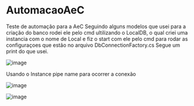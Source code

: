 # AutomacaoAeC
Teste de automação para a AeC
Seguindo alguns modelos que usei para a criação do banco rodei ele pelo cmd ultilizando o LocalDB, o qual criei uma instancia com o nome de Local e fiz o start com ele pelo cmd para rodar as configuraçoes que estão no arquivo DbConnectionFactory.cs
Segue um print do que usei.

![image](https://user-images.githubusercontent.com/40283800/230425144-d82fae2c-6e5c-4195-8a01-c413749fe062.png)

Usando o Instance pipe name para ocorrer a conexão

![image](https://user-images.githubusercontent.com/40283800/230425427-c2a5cf35-6a63-409f-b683-db8bc062c0ee.png)

![image](https://user-images.githubusercontent.com/40283800/230425483-e195bb25-6c5f-499d-aeaa-256edd835411.png)

